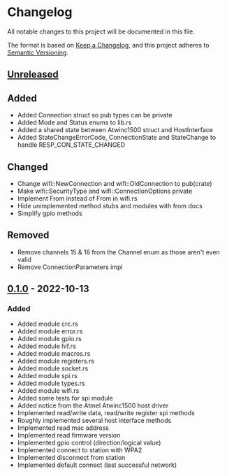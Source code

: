 # Changelog
All notable changes to this project will be documented in this file.

The format is based on [Keep a Changelog](https://keepachangelog.com/en/1.0.0/),
and this project adheres to [Semantic Versioning](https://semver.org/spec/v2.0.0.html).

## [Unreleased]
## Added
- Added Connection struct so pub types can be private
- Added Mode and Status enums to lib.rs
- Added a shared state between Atwinc1500 struct and HostInterface
- Added StateChangeErrorCode, ConnectionState and StateChange to handle RESP_CON_STATE_CHANGED

## Changed
- Change wifi::NewConnection and wifi::OldConnection to pub(crate)
- Make wifi::SecurityType and wifi::ConnectionOptions private
- Implement From<Connection> instead of From<ConnectionParameters> in wifi.rs
- Hide unimplemented method stubs and modules with from docs
- Simplify gpio methods

## Removed
- Remove channels 15 & 16 from the Channel enum as those aren't even valid
- Remove ConnectionParameters impl

## [0.1.0] - 2022-10-13
### Added
- Added module crc.rs
- Added module error.rs
- Added module gpio.rs
- Added module hif.rs
- Added module macros.rs
- Added module registers.rs
- Added module socket.rs
- Added module spi.rs
- Added module types.rs
- Added module wifi.rs
- Added some tests for spi module
- Added notice from the Atmel Atwinc1500 host driver
- Implemented read/write data, read/write register spi methods
- Roughly implemented several host interface methods
- Implemented read mac address
- Implemented read firmware version
- Implemented gpio control (direction/logical value)
- Implemented connect to station with WPA2
- Implemented disconnect from station
- Implemented default connect (last successful network)

[Unreleased]: https://github.com/drewtchrist/atwinc1500-rs/compare/v0.1.0...HEAD
[0.1.0]: https://github.com/drewtchrist/atwinc1500-rs/tag/v0.1.0
